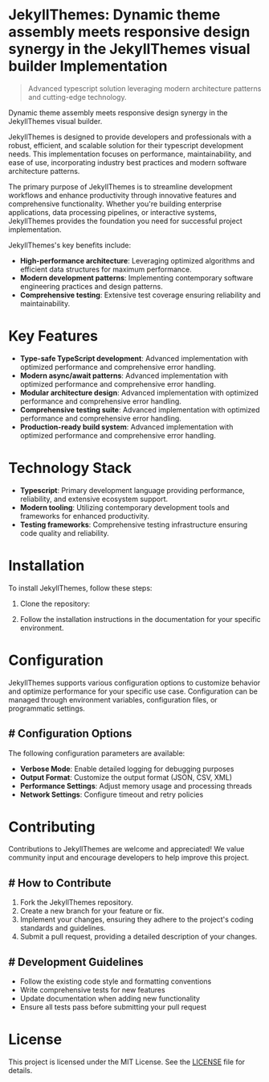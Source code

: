 <!-- fallback_JekyllThemes_20251001195959_82457 -->

# JekyllThemes: Dynamic theme assembly meets responsive design synergy in the JekyllThemes visual builder Implementation
> Advanced typescript solution leveraging modern architecture patterns and cutting-edge technology.

Dynamic theme assembly meets responsive design synergy in the JekyllThemes visual builder.

JekyllThemes is designed to provide developers and professionals with a robust, efficient, and scalable solution for their typescript development needs. This implementation focuses on performance, maintainability, and ease of use, incorporating industry best practices and modern software architecture patterns.

The primary purpose of JekyllThemes is to streamline development workflows and enhance productivity through innovative features and comprehensive functionality. Whether you're building enterprise applications, data processing pipelines, or interactive systems, JekyllThemes provides the foundation you need for successful project implementation.

JekyllThemes's key benefits include:

* **High-performance architecture**: Leveraging optimized algorithms and efficient data structures for maximum performance.
* **Modern development patterns**: Implementing contemporary software engineering practices and design patterns.
* **Comprehensive testing**: Extensive test coverage ensuring reliability and maintainability.

# Key Features

* **Type-safe TypeScript development**: Advanced implementation with optimized performance and comprehensive error handling.
* **Modern async/await patterns**: Advanced implementation with optimized performance and comprehensive error handling.
* **Modular architecture design**: Advanced implementation with optimized performance and comprehensive error handling.
* **Comprehensive testing suite**: Advanced implementation with optimized performance and comprehensive error handling.
* **Production-ready build system**: Advanced implementation with optimized performance and comprehensive error handling.

# Technology Stack

* **Typescript**: Primary development language providing performance, reliability, and extensive ecosystem support.
* **Modern tooling**: Utilizing contemporary development tools and frameworks for enhanced productivity.
* **Testing frameworks**: Comprehensive testing infrastructure ensuring code quality and reliability.

# Installation

To install JekyllThemes, follow these steps:

1. Clone the repository:


2. Follow the installation instructions in the documentation for your specific environment.

# Configuration

JekyllThemes supports various configuration options to customize behavior and optimize performance for your specific use case. Configuration can be managed through environment variables, configuration files, or programmatic settings.

## # Configuration Options

The following configuration parameters are available:

* **Verbose Mode**: Enable detailed logging for debugging purposes
* **Output Format**: Customize the output format (JSON, CSV, XML)
* **Performance Settings**: Adjust memory usage and processing threads
* **Network Settings**: Configure timeout and retry policies

# Contributing

Contributions to JekyllThemes are welcome and appreciated! We value community input and encourage developers to help improve this project.

## # How to Contribute

1. Fork the JekyllThemes repository.
2. Create a new branch for your feature or fix.
3. Implement your changes, ensuring they adhere to the project's coding standards and guidelines.
4. Submit a pull request, providing a detailed description of your changes.

## # Development Guidelines

* Follow the existing code style and formatting conventions
* Write comprehensive tests for new features
* Update documentation when adding new functionality
* Ensure all tests pass before submitting your pull request

# License

This project is licensed under the MIT License. See the [LICENSE](https://github.com/Willysc10/JekyllThemes/blob/main/LICENSE) file for details.
